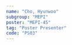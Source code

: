 ```yaml
---
name: "Cho, Hyunwoo"
subgroup: "MEPI"
poster: "MEPI-45"
tag: "Poster Presenter"
code: "PS03"
---
```

